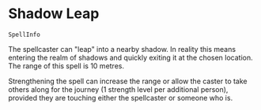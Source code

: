 # Shadow Leap

`SpellInfo`

The spellcaster can "leap" into a nearby shadow. In reality this means entering the realm of shadows and quickly exiting it at the chosen location. The range of this spell is 10 metres.

Strengthening the spell can increase the range or allow the caster to take others along for the journey (1 strength level per additional person), provided they are touching either the spellcaster or someone who is.
